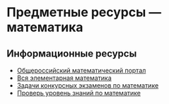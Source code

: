 # Предметные ресурсы — математика

## Информационные ресурсы

- [Общероссийский математический портал](#)
- [Вся элементарная математика](#)
- [Задачи конкурсных экзаменов по математике](#)
- [Проверь уровень знаний по математике](#)
